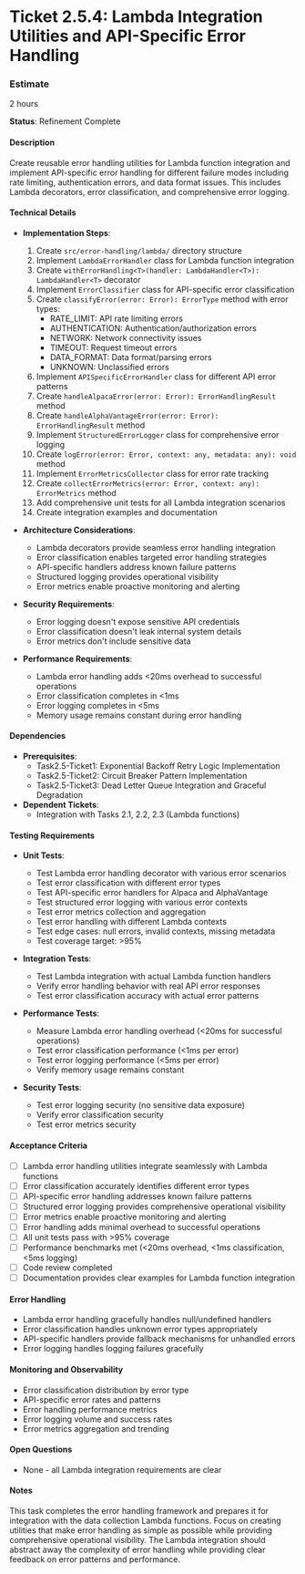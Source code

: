 # Ticket 2.5.4: Lambda Integration Utilities and API-Specific Error Handling

### Estimate
2 hours

**Status**: Refinement Complete

#### Description
Create reusable error handling utilities for Lambda function integration and implement API-specific error handling for different failure modes including rate limiting, authentication errors, and data format issues. This includes Lambda decorators, error classification, and comprehensive error logging.

#### Technical Details
- **Implementation Steps**:
  1. Create `src/error-handling/lambda/` directory structure
  2. Implement `LambdaErrorHandler` class for Lambda function integration
  3. Create `withErrorHandling<T>(handler: LambdaHandler<T>): LambdaHandler<T>` decorator
  4. Implement `ErrorClassifier` class for API-specific error classification
  5. Create `classifyError(error: Error): ErrorType` method with error types:
     - RATE_LIMIT: API rate limiting errors
     - AUTHENTICATION: Authentication/authorization errors
     - NETWORK: Network connectivity issues
     - TIMEOUT: Request timeout errors
     - DATA_FORMAT: Data format/parsing errors
     - UNKNOWN: Unclassified errors
  6. Implement `APISpecificErrorHandler` class for different API error patterns
  7. Create `handleAlpacaError(error: Error): ErrorHandlingResult` method
  8. Create `handleAlphaVantageError(error: Error): ErrorHandlingResult` method
  9. Implement `StructuredErrorLogger` class for comprehensive error logging
  10. Create `logError(error: Error, context: any, metadata: any): void` method
  11. Implement `ErrorMetricsCollector` class for error rate tracking
  12. Create `collectErrorMetrics(error: Error, context: any): ErrorMetrics` method
  13. Add comprehensive unit tests for all Lambda integration scenarios
  14. Create integration examples and documentation

- **Architecture Considerations**:
  - Lambda decorators provide seamless error handling integration
  - Error classification enables targeted error handling strategies
  - API-specific handlers address known failure patterns
  - Structured logging provides operational visibility
  - Error metrics enable proactive monitoring and alerting

- **Security Requirements**:
  - Error logging doesn't expose sensitive API credentials
  - Error classification doesn't leak internal system details
  - Error metrics don't include sensitive data

- **Performance Requirements**:
  - Lambda error handling adds <20ms overhead to successful operations
  - Error classification completes in <1ms
  - Error logging completes in <5ms
  - Memory usage remains constant during error handling

#### Dependencies
- **Prerequisites**:
  - Task2.5-Ticket1: Exponential Backoff Retry Logic Implementation
  - Task2.5-Ticket2: Circuit Breaker Pattern Implementation
  - Task2.5-Ticket3: Dead Letter Queue Integration and Graceful Degradation
- **Dependent Tickets**:
  - Integration with Tasks 2.1, 2.2, 2.3 (Lambda functions)

#### Testing Requirements
- **Unit Tests**:
  - Test Lambda error handling decorator with various error scenarios
  - Test error classification with different error types
  - Test API-specific error handlers for Alpaca and AlphaVantage
  - Test structured error logging with various error contexts
  - Test error metrics collection and aggregation
  - Test error handling with different Lambda contexts
  - Test edge cases: null errors, invalid contexts, missing metadata
  - Test coverage target: >95%

- **Integration Tests**:
  - Test Lambda integration with actual Lambda function handlers
  - Verify error handling behavior with real API error responses
  - Test error classification accuracy with actual error patterns

- **Performance Tests**:
  - Measure Lambda error handling overhead (<20ms for successful operations)
  - Test error classification performance (<1ms per error)
  - Test error logging performance (<5ms per error)
  - Verify memory usage remains constant

- **Security Tests**:
  - Test error logging security (no sensitive data exposure)
  - Verify error classification security
  - Test error metrics security

#### Acceptance Criteria
- [ ] Lambda error handling utilities integrate seamlessly with Lambda functions
- [ ] Error classification accurately identifies different error types
- [ ] API-specific error handling addresses known failure patterns
- [ ] Structured error logging provides comprehensive operational visibility
- [ ] Error metrics enable proactive monitoring and alerting
- [ ] Error handling adds minimal overhead to successful operations
- [ ] All unit tests pass with >95% coverage
- [ ] Performance benchmarks met (<20ms overhead, <1ms classification, <5ms logging)
- [ ] Code review completed
- [ ] Documentation provides clear examples for Lambda function integration

#### Error Handling
- Lambda error handling gracefully handles null/undefined handlers
- Error classification handles unknown error types appropriately
- API-specific handlers provide fallback mechanisms for unhandled errors
- Error logging handles logging failures gracefully

#### Monitoring and Observability
- Error classification distribution by error type
- API-specific error rates and patterns
- Error handling performance metrics
- Error logging volume and success rates
- Error metrics aggregation and trending

#### Open Questions
- None - all Lambda integration requirements are clear

#### Notes
This task completes the error handling framework and prepares it for integration with the data collection Lambda functions. Focus on creating utilities that make error handling as simple as possible while providing comprehensive operational visibility. The Lambda integration should abstract away the complexity of error handling while providing clear feedback on error patterns and performance. 
